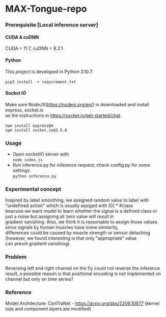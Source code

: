# MAX-Tongue-repo
### Prerequisite [Local inference server]
#### CUDA & cuDNN
CUDA = 11.7, cuDNN = 8.2.1
#### Python
This project is developed in Python 3.10.7.
<br>
<br>   `pip3 install -r requirement.txt` 
<br>
#### Socket IO
Make sure NodeJS(https://nodejs.org/en/) is downloaded and install express, socket.io <br>
as the instructions in https://socket.io/get-started/chat. 
<br>
<br> `npm install express@4`
<br> `npm install socket.io@2.5.0`
<br>
### Usage
* Open socketIO server with
<br> `node index.js` <br>
* Run inference.py for inference request, check config.py for some settings.
<br> `python inference.py` <br>
### Experimental concept
Inspired by label smoothing, we assigned random value to label with "undefined action" which is usually assiged with [0] * #class <br>
beacuse we want model to learn whether the signal is a defined class or just a noise but assigning all zero value will result in <br>
gradient vanishing. Also, we think it is reasonable to assign those values since signals by human muscles have some similarity, <br>
differences could be caused by muscle strength or sensor detaching (however, we found interesting is that only "appropriate" value <br>
can prevnt gradient vanishing). <br>
### Problem
Reversing left and right channel on the fly could not reverse the inference result, a possible reason is that positional encoding is not implemented on channel but only on time series? <br>
### Reference
Model Architecture: ConTraNet - https://arxiv.org/abs/2206.10677 (kernel size and component layers are modified)
